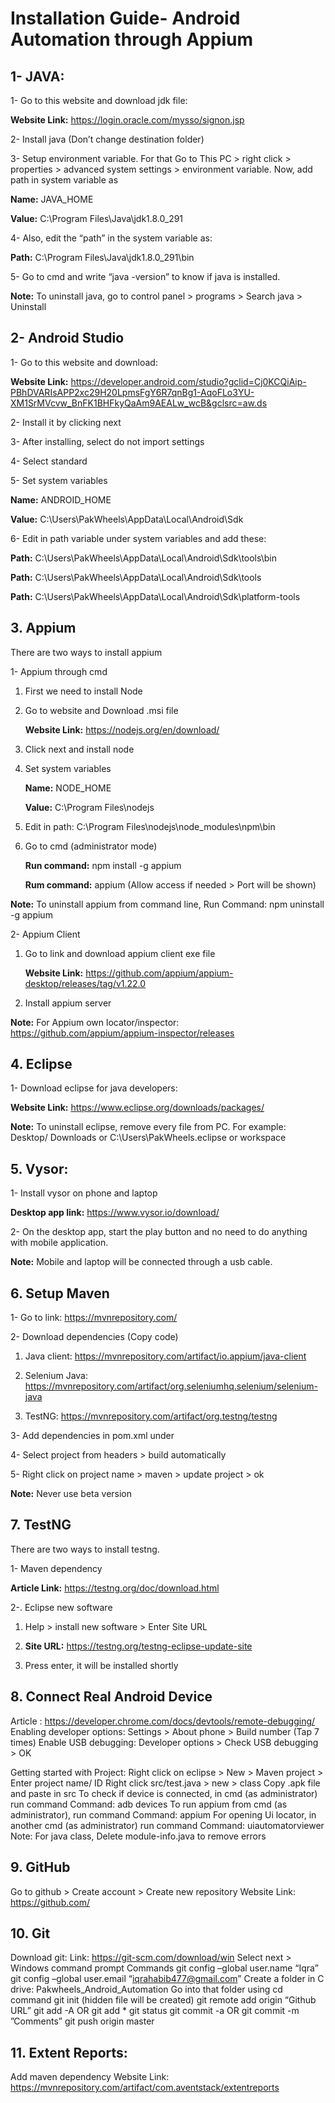 # Installation Guide- Android Automation through Appium


**1- JAVA:**    
---
1- Go to this website and download jdk file: 

   **Website Link:** https://login.oracle.com/mysso/signon.jsp

2- Install java (Don’t change destination folder)

3- Setup environment variable. For that Go to This PC > right click > properties > advanced system settings > environment variable. Now, add path in system variable as

   **Name:** JAVA_HOME

   **Value:** C:\Program Files\Java\jdk1.8.0_291

4- Also, edit the “path” in the system variable as:

   **Path:** C:\Program Files\Java\jdk1.8.0_291\bin

5- Go to cmd and write “java -version” to know if java is installed.

   **Note:** To uninstall java, go to control panel > programs > Search java > Uninstall




**2- Android Studio**
----
1- Go to this website and download: 

**Website Link:** https://developer.android.com/studio?gclid=Cj0KCQiAip-PBhDVARIsAPP2xc29H20LpmsFgY6R7qnBg1-AqoFLo3YU-XM1SrMVcvw_BnFK1BHFkyQaAm9AEALw_wcB&gclsrc=aw.ds

2- Install it by clicking next

3- After installing, select do not import settings

4- Select standard

5- Set system variables

**Name:** ANDROID_HOME

**Value:** C:\Users\PakWheels\AppData\Local\Android\Sdk

6- Edit in path variable under system variables and add these:

**Path:** C:\Users\PakWheels\AppData\Local\Android\Sdk\tools\bin

**Path:** C:\Users\PakWheels\AppData\Local\Android\Sdk\tools

**Path:** C:\Users\PakWheels\AppData\Local\Android\Sdk\platform-tools




**3. Appium**
---
There are two ways to install appium

1- Appium through cmd

1. First we need to install Node

2. Go to website and Download .msi file

   **Website Link:** https://nodejs.org/en/download/

3. Click next and install node

4. Set system variables

   **Name:** NODE_HOME

   **Value:** C:\Program Files\nodejs

5. Edit in path: C:\Program Files\nodejs\node_modules\npm\bin

6. Go to cmd (administrator mode)

   **Run command:** npm install -g appium

   **Rum command:** appium (Allow access if needed > Port will be shown)

**Note:** To uninstall appium from command line, Run Command: npm uninstall -g appium

2- Appium Client

1. Go to link and download appium client exe file

   **Website Link:** https://github.com/appium/appium-desktop/releases/tag/v1.22.0

2. Install appium server

**Note:** For Appium own locator/inspector: https://github.com/appium/appium-inspector/releases




**4. Eclipse**
---
1- Download eclipse for java developers: 

**Website Link:** https://www.eclipse.org/downloads/packages/

**Note:** To uninstall eclipse, remove every file from PC. For example: Desktop/ Downloads or C:\Users\PakWheels\.eclipse or workspace




**5. Vysor:**
---
1- Install vysor on phone and laptop

**Desktop app link:**  https://www.vysor.io/download/

2- On the desktop app, start the play button and no need to do anything with mobile application.

**Note:** Mobile and laptop will be connected through a usb cable. 




**6. Setup Maven**
---
1- Go to link: https://mvnrepository.com/

2- Download dependencies (Copy code)

1. Java client: https://mvnrepository.com/artifact/io.appium/java-client

2. Selenium Java: https://mvnrepository.com/artifact/org.seleniumhq.selenium/selenium-java
 
3. TestNG: https://mvnrepository.com/artifact/org.testng/testng 

3- Add dependencies in pom.xml under <dependencies> </dependencies>

4- Select project from headers > build automatically

5- Right click on project name > maven > update project > ok

**Note:** Never use beta version



**7. TestNG**
---
There are two ways to install testng.

1- Maven dependency

   **Article Link:** https://testng.org/doc/download.html

2-. Eclipse new software

1. Help > install new software > Enter Site URL

2. **Site URL:** https://testng.org/testng-eclipse-update-site 

3. Press enter, it will be installed shortly




**8. Connect Real Android Device**
---
Article : https://developer.chrome.com/docs/devtools/remote-debugging/
Enabling developer options: Settings > About phone > Build number (Tap 7 times)
Enable USB debugging: Developer options > Check USB debugging > OK

Getting started with Project:
Right click on eclipse > New > Maven project > Enter project name/ ID
Right click src/test.java > new > class
Copy .apk file and paste in src
To check if device is connected, in cmd (as administrator) run command
Command: adb devices
To run appium from cmd (as administrator), run command
Command: appium
For opening Ui locator, in another cmd (as administrator) run command
Command: uiautomatorviewer
Note: For java class, Delete module-info.java to remove errors

**9. GitHub**
---
Go to github > Create account > Create new repository 
Website Link: https://github.com/

**10. Git**
---
Download git: 
Link: https://git-scm.com/download/win
Select next > Windows command prompt
Commands
git config –global user.name “Iqra”
git config –global user.email “iqrahabib477@gmail.com”
Create a folder in C drive: Pakwheels_Android_Automation
Go into that folder using cd command
git init (hidden file will be created)
git remote add origin “Github URL”
git add -A OR  git add *
git status
git commit -a OR git commit -m ”Comments”
git push origin master

**11. Extent Reports:**
---
Add maven dependency
Website Link: https://mvnrepository.com/artifact/com.aventstack/extentreports
